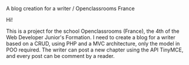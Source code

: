 A blog creation for a writer / Openclassrooms France

Hi!

This is a project for the school Openclassrooms (France), the 4th of the Web Developer Junior's Formation. I need to create a blog for a writer based on a CRUD, using PHP and a MVC architecture, only the model in POO required. The writer can post a new chapter using the API TinyMCE, and every post can be comment by a reader.